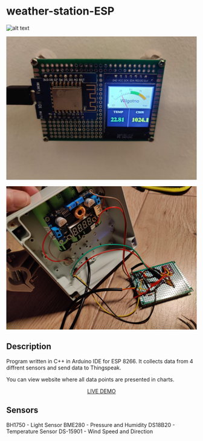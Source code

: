 # weather-station-ESP
 
![alt text](https://github.com/Mac-lucky/weather-station-ESP/blob/main/images/GIF.gif?raw=true)

![alt text](https://github.com/Mac-lucky/weather-station-ESP/blob/main/images/home.jpg?raw=true)

![alt text](https://github.com/Mac-lucky/weather-station-ESP/blob/main/images/outside-open.jpg?raw=true)

## Description

Program written in C++ in Arduino IDE for ESP 8266. It collects data from 4 diffrent sensors and send data to Thingspeak.

You can view website where all data points are presented in charts.

<p align="center"><a href="https://thirsty-roentgen-9a0bb2.netlify.app/">LIVE DEMO</a></p>

## Sensors

BH1750 - Light Sensor
BME280 - Pressure and Humidity
DS18B20 - Temperature Sensor
DS-15901 - Wind Speed and Direction

